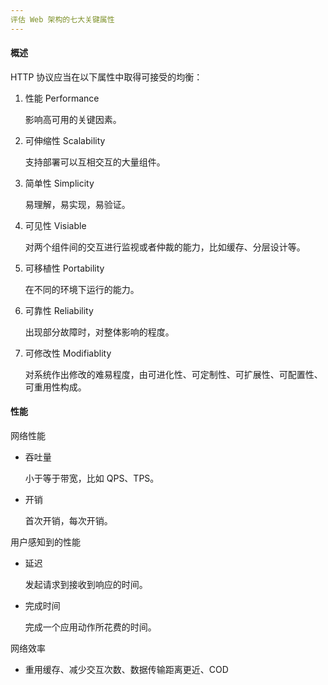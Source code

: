 ```yaml
---
评估 Web 架构的七大关键属性
---
```


#### 概述

HTTP 协议应当在以下属性中取得可接受的均衡：

1. 性能 Performance

   影响高可用的关键因素。

2. 可伸缩性 Scalability

   支持部署可以互相交互的大量组件。

3. 简单性 Simplicity

   易理解，易实现，易验证。

4. 可见性 Visiable

   对两个组件间的交互进行监视或者仲裁的能力，比如缓存、分层设计等。

5. 可移植性 Portability

   在不同的环境下运行的能力。

6. 可靠性 Reliability

   出现部分故障时，对整体影响的程度。

7. 可修改性 Modifiablity

   对系统作出修改的难易程度，由可进化性、可定制性、可扩展性、可配置性、可重用性构成。

#### 性能

网络性能

- 吞吐量

  小于等于带宽，比如 QPS、TPS。

- 开销

  首次开销，每次开销。

用户感知到的性能

- 延迟

  发起请求到接收到响应的时间。

- 完成时间

  完成一个应用动作所花费的时间。

网络效率

- 重用缓存、减少交互次数、数据传输距离更近、COD